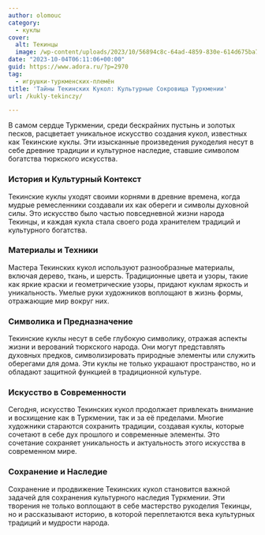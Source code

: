 ```yaml
---
author: olomouc
category:
  - куклы
cover:
  alt: Текинцы
  image: /wp-content/uploads/2023/10/56894c8c-64ad-4859-830e-614d675ba70f-jpg.webp
date: "2023-10-04T06:11:06+00:00"
guid: https://www.adora.ru/?p=2970
tag:
  - игрушки-туркменских-племён
title: 'Тайны Текинских Кукол: Культурные Сокровища Туркмении'
url: /kukly-tekinczy/

---
```

В самом сердце Туркмении, среди бескрайних пустынь и золотых песков, расцветает уникальное искусство создания кукол, известных как Текинские куклы. Эти изысканные произведения рукоделия несут в себе древние традиции и культурное наследие, ставшие символом богатства тюркского искусства.

### История и Культурный Контекст

Текинские куклы уходят своими корнями в древние времена, когда мудрые ремесленники создавали их как обереги и символы духовной силы. Это искусство было частью повседневной жизни народа Текинцы, и каждая кукла стала своего рода хранителем традиций и культурного богатства.

### Материалы и Техники

Мастера Текинских кукол используют разнообразные материалы, включая дерево, ткань, и шерсть. Традиционные цвета и узоры, такие как яркие краски и геометрические узоры, придают куклам яркость и уникальность. Умелые руки художников воплощают в жизнь формы, отражающие мир вокруг них.

### Символика и Предназначение

Текинские куклы несут в себе глубокую символику, отражая аспекты жизни и верований тюркского народа. Они могут представлять духовных предков, символизировать природные элементы или служить оберегами для дома. Эти куклы не только украшают пространство, но и обладают защитной функцией в традиционной культуре.

### Искусство в Современности

Сегодня, искусство Текинских кукол продолжает привлекать внимание и восхищение как в Туркмении, так и за её пределами. Многие художники стараются сохранить традиции, создавая куклы, которые сочетают в себе дух прошлого и современные элементы. Это сочетание сохраняет уникальность и актуальность этого искусства в современном мире.

### Сохранение и Наследие

Сохранение и продвижение Текинских кукол становится важной задачей для сохранения культурного наследия Туркмении. Эти творения не только воплощают в себе мастерство рукоделия Текинцы, но и рассказывают историю, в которой переплетаются века культурных традиций и мудрости народа.

